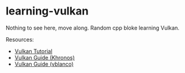 # learning-vulkan

Nothing to see here, move along. 
Random cpp bloke learning Vulkan.

Resources:
  - [Vulkan Tutorial](https://vulkan-tutorial.com)
  - [Vulkan Guide (Khronos)](https://github.com/KhronosGroup/Vulkan-Guide)
  - [Vulkan Guide (vblanco)](https://vkguide.dev)

